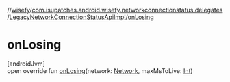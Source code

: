 //[wisefy](../../../index.md)/[com.isupatches.android.wisefy.networkconnectionstatus.delegates](../index.md)/[LegacyNetworkConnectionStatusApiImpl](index.md)/[onLosing](on-losing.md)

# onLosing

[androidJvm]\
open override fun [onLosing](on-losing.md)(network: [Network](https://developer.android.com/reference/kotlin/android/net/Network.html), maxMsToLive: [Int](https://kotlinlang.org/api/latest/jvm/stdlib/kotlin/-int/index.html))
